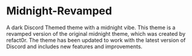 # Midnight-Revamped
A dark Discord Themed theme with a midnight vibe. This theme is a revamped version of the original midnight theme, which was created by refact0r. The theme has been updated to work with the latest version of Discord and includes new features and improvements.
